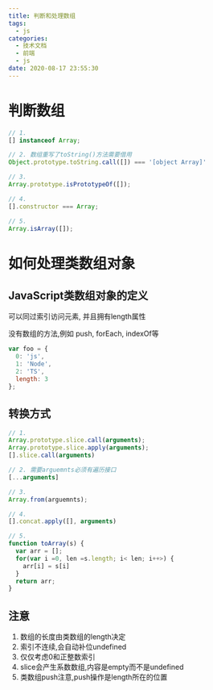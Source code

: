```yaml
---
title: 判断和处理数组
tags:
  - js
categories:
  - 技术文档
  - 前端
  - js
date: 2020-08-17 23:55:30
---
```


# 判断数组

```js
// 1.
[] instanceof Array;

// 2. 数组重写了toString()方法需要借用
Object.prototype.toString.call([]) === '[object Array]'

// 3. 
Array.prototype.isPrototypeOf([]);

// 4.
[].constructor === Array;

// 5.
Array.isArray([]);
```

# 如何处理类数组对象

## JavaScript类数组对象的定义

可以同过索引访问元素, 并且拥有length属性

没有数组的方法,例如 push, forEach, indexOf等

```js
var foo = {
  0: 'js',
  1: 'Node',
  2: 'TS',
  length: 3
};
```

## 转换方式
```js
// 1.
Array.prototype.slice.call(arguments);
Array.prototype.slice.apply(arguments);
[].slice.call(arguments)

// 2. 需要arguemnts必须有遍历接口
[...arguments]

// 3.
Array.from(arguemnts);

// 4.
[].concat.apply([], arguments)

// 5.
function toArray(s) {
  var arr = [];
  for(var i =0, len =s.length; i< len; i++>) {
    arr[i] = s[i]
  }
  return arr;
}
```

## 注意

1. 数组的长度由类数组的length决定
2. 索引不连续,会自动补位undefined
3. 仅仅考虑0和正整数索引
4. slice会产生系数数组,内容是empty而不是undefined
5. 类数组push注意,push操作是length所在的位置